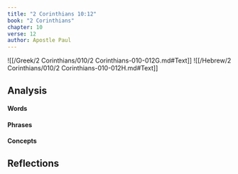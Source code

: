 ```yaml
---
title: "2 Corinthians 10:12"
book: "2 Corinthians"
chapter: 10
verse: 12
author: Apostle Paul
---
```

![[/Greek/2 Corinthians/010/2 Corinthians-010-012G.md#Text]]
![[/Hebrew/2 Corinthians/010/2 Corinthians-010-012H.md#Text]]

## Analysis

#### Words

#### Phrases

#### Concepts

## Reflections
